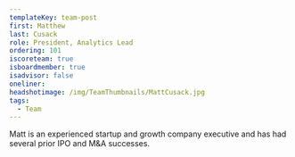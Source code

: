 ```yaml
---
templateKey: team-post
first: Matthew
last: Cusack
role: President, Analytics Lead
ordering: 101
iscoreteam: true
isboardmember: true
isadvisor: false
oneliner: 
headshotimage: /img/TeamThumbnails/MattCusack.jpg
tags:
  - Team
---
```

Matt is an experienced startup and growth company executive and has had several prior IPO and M&A successes.

